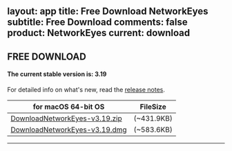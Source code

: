 layout: app
title: Free Download NetworkEyes
subtitle: Free Download
comments: false
product: NetworkEyes
current: download
---

## <strong>FREE DOWNLOAD</strong>

#### <b>The current stable version is: 3.19</b>

For detailed info on what's new, read the [release notes](./changelog.html).

for macOS 64-bit OS | FileSize
------------------------------ | -------------------------
[DownloadNetworkEyes-v3.19.zip](http://www.filefactory.com/file/1bhcm6k6nbkh/NetworkEyes-3.19.0.zip)    | (~431.9KB)
[DownloadNetworkEyes-v3.19.dmg](http://www.filefactory.com/file/4gqn5uagoqkl/NetworkEyes-3.19.0.dmg)    | (~583.6KB)
---

